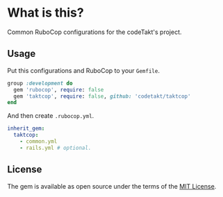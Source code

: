 # What is this?

Common RuboCop configurations for the codeTakt's project.

## Usage

Put this configurations and RuboCop to your `Gemfile`.

```ruby
group :development do
  gem 'rubocop', require: false
  gem 'taktcop', require: false, github: 'codetakt/taktcop'
end
```

And then create `.rubocop.yml`.

```yaml
inherit_gem:
  taktcop:
    - common.yml
    - rails.yml # optional.
```

## License

The gem is available as open source under the terms of the [MIT License](http://opensource.org/licenses/MIT).

